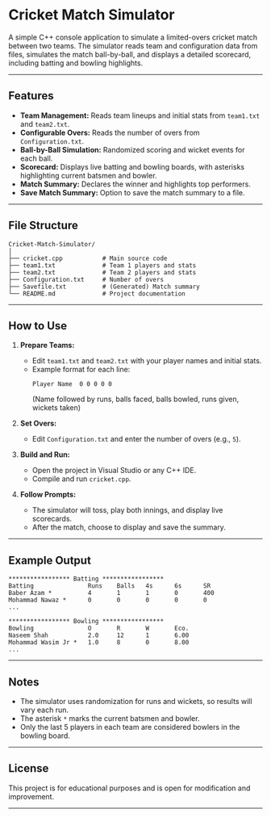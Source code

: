 # Cricket Match Simulator

A simple C++ console application to simulate a limited-overs cricket match between two teams. The simulator reads team and configuration data from files, simulates the match ball-by-ball, and displays a detailed scorecard, including batting and bowling highlights.

---

## Features

- **Team Management:** Reads team lineups and initial stats from `team1.txt` and `team2.txt`.
- **Configurable Overs:** Reads the number of overs from `Configuration.txt`.
- **Ball-by-Ball Simulation:** Randomized scoring and wicket events for each ball.
- **Scorecard:** Displays live batting and bowling boards, with asterisks highlighting current batsmen and bowler.
- **Match Summary:** Declares the winner and highlights top performers.
- **Save Match Summary:** Option to save the match summary to a file.

---

## File Structure

```
Cricket-Match-Simulator/
│
├── cricket.cpp           # Main source code
├── team1.txt             # Team 1 players and stats
├── team2.txt             # Team 2 players and stats
├── Configuration.txt     # Number of overs
├── Savefile.txt          # (Generated) Match summary
└── README.md             # Project documentation
```

---

## How to Use

1. **Prepare Teams:**
   - Edit `team1.txt` and `team2.txt` with your player names and initial stats.
   - Example format for each line:
     ```
     Player Name  0 0 0 0 0
     ```
     (Name followed by runs, balls faced, balls bowled, runs given, wickets taken)

2. **Set Overs:**
   - Edit `Configuration.txt` and enter the number of overs (e.g., `5`).

3. **Build and Run:**
   - Open the project in Visual Studio or any C++ IDE.
   - Compile and run `cricket.cpp`.

4. **Follow Prompts:**
   - The simulator will toss, play both innings, and display live scorecards.
   - After the match, choose to display and save the summary.

---

## Example Output

```
***************** Batting *****************
Batting               Runs    Balls   4s      6s      SR
Baber Azam *          4       1       1       0       400
Mohammad Nawaz *      0       0       0       0       0
...

***************** Bowling *****************
Bowling               O       R       W       Eco.
Naseem Shah           2.0     12      1       6.00
Mohammad Wasim Jr *   1.0     8       0       8.00
...
```

---

## Notes

- The simulator uses randomization for runs and wickets, so results will vary each run.
- The asterisk `*` marks the current batsmen and bowler.
- Only the last 5 players in each team are considered bowlers in the bowling board.

---

## License

This project is for educational purposes and is open for modification and improvement.

---
